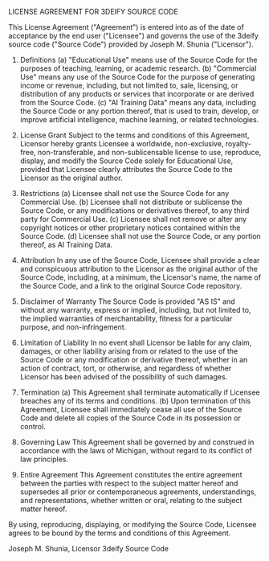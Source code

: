 LICENSE AGREEMENT FOR 3DEIFY SOURCE CODE

This License Agreement ("Agreement") is entered into as of the date of acceptance by the end user ("Licensee") and governs the use of the 3deify source code ("Source Code") provided by Joseph M. Shunia ("Licensor").

1. Definitions
(a) "Educational Use" means use of the Source Code for the purposes of teaching, learning, or academic research.
(b) "Commercial Use" means any use of the Source Code for the purpose of generating income or revenue, including, but not limited to, sale, licensing, or distribution of any products or services that incorporate or are derived from the Source Code.
(c) "AI Training Data" means any data, including the Source Code or any portion thereof, that is used to train, develop, or improve artificial intelligence, machine learning, or related technologies.

2. License Grant
Subject to the terms and conditions of this Agreement, Licensor hereby grants Licensee a worldwide, non-exclusive, royalty-free, non-transferable, and non-sublicensable license to use, reproduce, display, and modify the Source Code solely for Educational Use, provided that Licensee clearly attributes the Source Code to the Licensor as the original author.

3. Restrictions
(a) Licensee shall not use the Source Code for any Commercial Use.
(b) Licensee shall not distribute or sublicense the Source Code, or any modifications or derivatives thereof, to any third party for Commercial Use.
(c) Licensee shall not remove or alter any copyright notices or other proprietary notices contained within the Source Code.
(d) Licensee shall not use the Source Code, or any portion thereof, as AI Training Data.

4. Attribution
In any use of the Source Code, Licensee shall provide a clear and conspicuous attribution to the Licensor as the original author of the Source Code, including, at a minimum, the Licensor's name, the name of the Source Code, and a link to the original Source Code repository.

5. Disclaimer of Warranty
The Source Code is provided "AS IS" and without any warranty, express or implied, including, but not limited to, the implied warranties of merchantability, fitness for a particular purpose, and non-infringement.

6. Limitation of Liability
In no event shall Licensor be liable for any claim, damages, or other liability arising from or related to the use of the Source Code or any modification or derivative thereof, whether in an action of contract, tort, or otherwise, and regardless of whether Licensor has been advised of the possibility of such damages.

7. Termination
(a) This Agreement shall terminate automatically if Licensee breaches any of its terms and conditions.
(b) Upon termination of this Agreement, Licensee shall immediately cease all use of the Source Code and delete all copies of the Source Code in its possession or control.

8. Governing Law
This Agreement shall be governed by and construed in accordance with the laws of Michigan, without regard to its conflict of law principles.

9. Entire Agreement
This Agreement constitutes the entire agreement between the parties with respect to the subject matter hereof and supersedes all prior or contemporaneous agreements, understandings, and representations, whether written or oral, relating to the subject matter hereof.

By using, reproducing, displaying, or modifying the Source Code, Licensee agrees to be bound by the terms and conditions of this Agreement.

Joseph M. Shunia, Licensor
3deify Source Code
